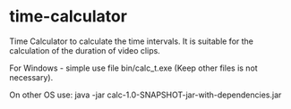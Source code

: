 # time-calculator
Time Calculator to calculate the time intervals.
It is suitable for the calculation of the duration of video clips.


For Windows - simple use file bin/calc_t.exe (Keep other files is not necessary).

On other OS use: java -jar calc-1.0-SNAPSHOT-jar-with-dependencies.jar